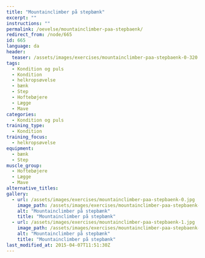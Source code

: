 ```yaml
---
title: "Mountainclimber på stepbænk"
excerpt: ""
instructions: ""
permalink: /oevelse/mountainclimber-paa-stepbaenk/
redirect_from: /node/665
id: 665
language: da
header:
  teaser: /assets/images/exercises/mountainclimber-paa-stepbaenk-0-320.jpg
tags:
  - Kondition og puls
  - Kondition
  - helkropsøvelse
  - bænk
  - Step
  - Hoftebøjere
  - Lægge
  - Mave
categories:
  - Kondition og puls
training_type: 
  - Kondition
training_focus: 
  - helkropsøvelse
equipment:
  - bænk
  - Step
muscle_group:
  - Hoftebøjere
  - Lægge
  - Mave
alternative_titles:
gallery:
  - url: /assets/images/exercises/mountainclimber-paa-stepbaenk-0.jpg
    image_path: /assets/images/exercises/mountainclimber-paa-stepbaenk-0-320.jpg
    alt: "Mountainclimber på stepbænk"
    title: "Mountainclimber på stepbænk"
  - url: /assets/images/exercises/mountainclimber-paa-stepbaenk-1.jpg
    image_path: /assets/images/exercises/mountainclimber-paa-stepbaenk-1-320.jpg
    alt: "Mountainclimber på stepbænk"
    title: "Mountainclimber på stepbænk"
last_modified_at: 2015-04-07T11:51:30Z
---
```

